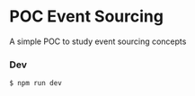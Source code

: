 # POC Event Sourcing

A simple POC to study event sourcing concepts

### Dev

```bash
$ npm run dev
```
